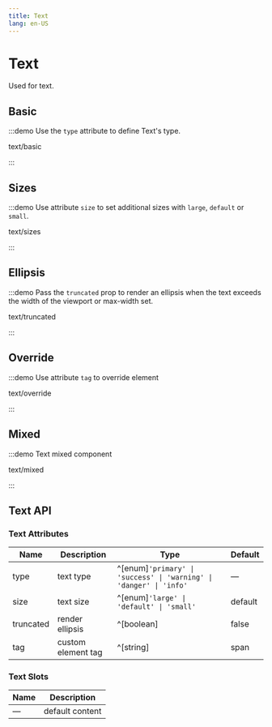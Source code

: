 ```yaml
---
title: Text
lang: en-US
---
```


# Text

Used for text.

## Basic

:::demo Use the `type` attribute to define Text's type.

text/basic

:::

## Sizes

:::demo Use attribute `size` to set additional sizes with `large`, `default` or `small`.

text/sizes

:::

## Ellipsis

:::demo Pass the `truncated` prop to render an ellipsis when the text exceeds the width of the viewport or max-width set.

text/truncated

:::

## Override

:::demo Use attribute `tag` to override element

text/override

:::

## Mixed

:::demo Text mixed component

text/mixed

:::

## Text API

### Text Attributes

| Name      | Description        | Type                                                               | Default |
| --------- | ------------------ | ------------------------------------------------------------------ | ------- |
| type      | text type          | ^[enum]`'primary' \| 'success' \| 'warning' \| 'danger' \| 'info'` | —       |
| size      | text size          | ^[enum]`'large' \| 'default' \| 'small'`                           | default |
| truncated | render ellipsis    | ^[boolean]                                                         | false   |
| tag       | custom element tag | ^[string]                                                          | span    |

### Text Slots

| Name | Description     |
| ---- | --------------- |
| —    | default content |
